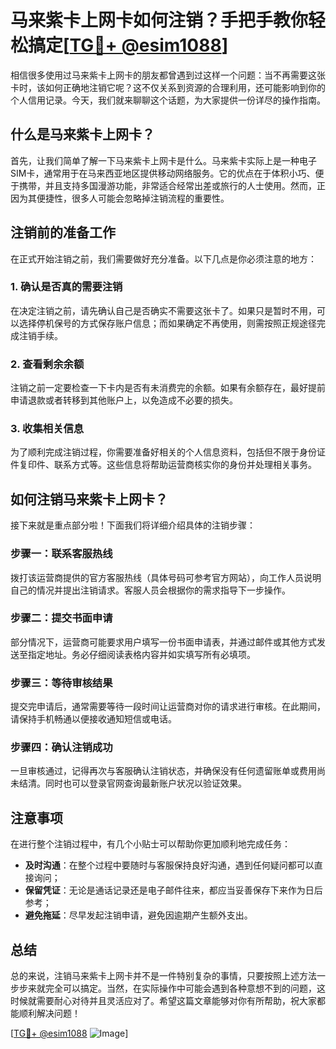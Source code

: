 # 马来紫卡上网卡如何注销？手把手教你轻松搞定[[TG💪+ @esim1088](https://t.me/s/esim1088)]

相信很多使用过马来紫卡上网卡的朋友都曾遇到过这样一个问题：当不再需要这张卡时，该如何正确地注销它呢？这不仅关系到资源的合理利用，还可能影响到你的个人信用记录。今天，我们就来聊聊这个话题，为大家提供一份详尽的操作指南。

## 什么是马来紫卡上网卡？

首先，让我们简单了解一下马来紫卡上网卡是什么。马来紫卡实际上是一种电子SIM卡，通常用于在马来西亚地区提供移动网络服务。它的优点在于体积小巧、便于携带，并且支持多国漫游功能，非常适合经常出差或旅行的人士使用。然而，正因为其便捷性，很多人可能会忽略掉注销流程的重要性。

## 注销前的准备工作

在正式开始注销之前，我们需要做好充分准备。以下几点是你必须注意的地方：

### 1. 确认是否真的需要注销
在决定注销之前，请先确认自己是否确实不需要这张卡了。如果只是暂时不用，可以选择停机保号的方式保存账户信息；而如果确定不再使用，则需按照正规途径完成注销手续。

### 2. 查看剩余余额
注销之前一定要检查一下卡内是否有未消费完的余额。如果有余额存在，最好提前申请退款或者转移到其他账户上，以免造成不必要的损失。

### 3. 收集相关信息
为了顺利完成注销过程，你需要准备好相关的个人信息资料，包括但不限于身份证件复印件、联系方式等。这些信息将帮助运营商核实你的身份并处理相关事务。

## 如何注销马来紫卡上网卡？

接下来就是重点部分啦！下面我们将详细介绍具体的注销步骤：

### 步骤一：联系客服热线
拨打该运营商提供的官方客服热线（具体号码可参考官方网站），向工作人员说明自己的情况并提出注销请求。客服人员会根据你的需求指导下一步操作。

### 步骤二：提交书面申请
部分情况下，运营商可能要求用户填写一份书面申请表，并通过邮件或其他方式发送至指定地址。务必仔细阅读表格内容并如实填写所有必填项。

### 步骤三：等待审核结果
提交完申请后，通常需要等待一段时间让运营商对你的请求进行审核。在此期间，请保持手机畅通以便接收通知短信或电话。

### 步骤四：确认注销成功
一旦审核通过，记得再次与客服确认注销状态，并确保没有任何遗留账单或费用尚未结清。同时也可以登录官网查询最新账户状况以验证效果。

## 注意事项

在进行整个注销过程中，有几个小贴士可以帮助你更加顺利地完成任务：

- **及时沟通**：在整个过程中要随时与客服保持良好沟通，遇到任何疑问都可以直接询问；
- **保留凭证**：无论是通话记录还是电子邮件往来，都应当妥善保存下来作为日后参考；
- **避免拖延**：尽早发起注销申请，避免因逾期产生额外支出。

## 总结

总的来说，注销马来紫卡上网卡并不是一件特别复杂的事情，只要按照上述方法一步步来就完全可以搞定。当然，在实际操作中可能会遇到各种意想不到的问题，这时候就需要耐心对待并且灵活应对了。希望这篇文章能够对你有所帮助，祝大家都能顺利解决问题！

[[TG💪+ @esim1088](https://t.me/s/esim1088) ![Image](https://i.postimg.cc/4NQfJmqS/Snipaste-2025-05-13-00-14-12.png)]